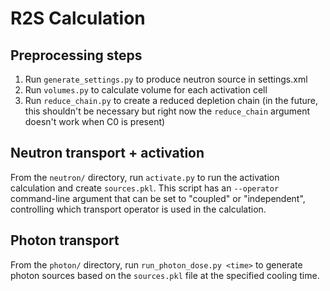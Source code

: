 # R2S Calculation

## Preprocessing steps

1. Run `generate_settings.py` to produce neutron source in settings.xml
2. Run `volumes.py` to calculate volume for each activation cell
3. Run `reduce_chain.py` to create a reduced depletion chain (in the future,
   this shouldn't be necessary but right now the `reduce_chain` argument doesn't
   work when C0 is present)

## Neutron transport + activation

From the `neutron/` directory, run `activate.py` to run the activation
calculation and create `sources.pkl`. This script has an `--operator`
command-line argument that can be set to "coupled" or "independent", controlling
which transport operator is used in the calculation.

## Photon transport

From the `photon/` directory, run `run_photon_dose.py <time>` to generate photon
sources based on the `sources.pkl` file at the specified cooling time.
